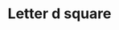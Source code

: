 ---
title: Letter d square
tags: ["letter", "d", "square", "alphabet", "four", "sides", "shape"]
icon: letter-d-square
svg: '<svg xmlns="http://www.w3.org/2000/svg" width="24" height="24" fill="none" viewBox="0 0 24 24" stroke-width="1.5" stroke-linecap="round" stroke-linejoin="round" stroke="currentColor"><path d="M9.5 15.5v-7A.5.5 0 0 1 10 8h2a3.5 3.5 0 0 1 3.5 3.5v1A3.5 3.5 0 0 1 12 16h-2a.5.5 0 0 1-.5-.5"/><path d="M3 12c0-4.243 0-6.364 1.318-7.682C5.636 3 7.758 3 12 3c4.243 0 6.364 0 7.682 1.318C21 5.636 21 7.758 21 12c0 4.243 0 6.364-1.318 7.682C18.364 21 16.242 21 12 21c-4.243 0-6.364 0-7.682-1.318C3 18.364 3 16.242 3 12"/></svg>'
---